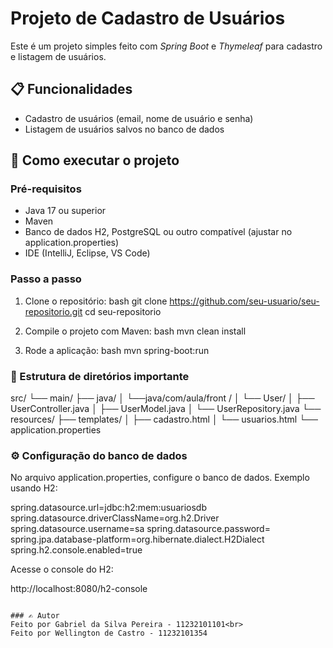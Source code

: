 # Projeto de Cadastro de Usuários

Este é um projeto simples feito com *Spring Boot* e *Thymeleaf* para cadastro e listagem de usuários.

## 📋 Funcionalidades

- Cadastro de usuários (email, nome de usuário e senha)
- Listagem de usuários salvos no banco de dados

## 🚀 Como executar o projeto

### Pré-requisitos

- Java 17 ou superior
- Maven
- Banco de dados H2, PostgreSQL ou outro compatível (ajustar no application.properties)
- IDE (IntelliJ, Eclipse, VS Code)

### Passo a passo

1. Clone o repositório:
   bash
   git clone https://github.com/seu-usuario/seu-repositorio.git
   cd seu-repositorio

2. Compile o projeto com Maven:
   bash
   mvn clean install

3. Rode a aplicação:
   bash
   mvn spring-boot:run

### 📁 Estrutura de diretórios importante

src/
└── main/
    ├── java/
    │   └──java/com/aula/front /
    │       └── User/
    │           ├── UserController.java
    │           ├── UserModel.java
    │           └── UserRepository.java
    └── resources/
        ├── templates/
        │   ├── cadastro.html
        │   └── usuarios.html
        └── application.properties


### ⚙️ Configuração do banco de dados

No arquivo application.properties, configure o banco de dados. Exemplo usando H2:


spring.datasource.url=jdbc:h2:mem:usuariosdb
spring.datasource.driverClassName=org.h2.Driver
spring.datasource.username=sa
spring.datasource.password=
spring.jpa.database-platform=org.hibernate.dialect.H2Dialect
spring.h2.console.enabled=true

Acesse o console do H2:

http://localhost:8080/h2-console
```

### ✍️ Autor
Feito por Gabriel da Silva Pereira - 11232101101<br>
Feito por Wellington de Castro - 11232101354



 



